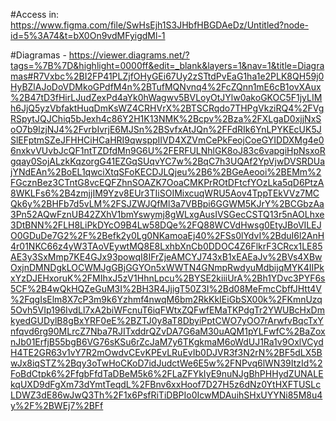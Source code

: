 #Access in: https://www.figma.com/file/SwHsEjh1S3JHbfHBGDAeDz/Untitled?node-id=5%3A74&t=bX0On9vdMFyigdMl-1 


#Diagramas - https://viewer.diagrams.net/?tags=%7B%7D&highlight=0000ff&edit=_blank&layers=1&nav=1&title=Diagramas#R7Vxbc%2BI2FP41PLZjfOHyGEi67Uy2zSTtdPvEaG1ha1e2PLK8QH59j0HyBZlAJoDoVDMkoGPdfM4n%2BTufMQNvnq4%2FcZQnn1mE6cB1ovXAux%2B47tD3fHirLJudZexPd4aYk0hWagwv5BVLoyOtJYlw0akoGKOC5F1jyLIMh6JjQ5yzVbfaktHuqDmKsWZ4CRHVrX%2BTSCRqdo7THPgVkziRQ4%2FVgRSpytJQJChiq5bJexh4c86Y2H1K13NMK%2Bcpv%2Bza%2FXLgaD0xjjNxSoO7b9lzjNJ4%2FvrbIvrjE6MJSn%2BSvfxAtJQn%2FFdRIk6YnLPYKEcUK5JSlEFptmSZeJFHHCiHCaHRI9qwsppIIVD4XZVmCePkFeojCoeGYIDDXMg4e06nxkvVUvbJcQF1ntTZDfdMn9G6U%2FERFULNhlGK8oJ83c6vapgiHpNsxoRgqay0SojALzkKqzorgG41EZGqSUqvYC7w%2BqC7h3UQAf2YpVjwDVSRDUajYNdEAn%2BoEL1qwciXtqSFoKECDJLQjeu%2B6%2BGeAeooi%2BEMm%2FGcznBez3CTntG8vcEQFZhnSOAZK7OoaCMKPrROtDFtcfYOzLka5qD6PtzA8WKLFs6%2B4zmjjIM9Yzv8EUr3TIiSOIMixcuqWRU5Aov4TppTEkVVz7MCQk6y%2BHFb7d5vLM%2FSJZWJQfMl3a7VBBpi6GGWM5KJrY%2BCGbzAa3Pn52AQwFznUB42ZXhV1bmYswymj8gWLxgAusIVSGecCSTQ13r5nAOLhxe3DtBNN%2FLH8LiPkDYcO9B4Lw58DQe%2FQ88WCVdHwsg0EtyJBoVILEJO0GDuDe7G2%2F%2Befk2y0Lg0NKamoaEj40%2FSs0lYdvI%2BduI6l2AnH4r01NKC66z4yW3TAoVEywtMQ8E8LxhbXnCb0DDOC4Z6FlkrF3CRcx1LE85AE3y3SxMmp7KE4GJx93powqI8IFrZjeAMCYJ743xB1xEAEaJv%2BVs4XBwOxjnDMNDgkLOCWMJgGBjGGYOn5xWWTN4GNmpRwdyuMdbijqMYK4IIPkxYzDJEHxoruK%2FMIhxJ5zV1HhnLpcu%2BYSE2kiiiUrA%2Bh1YDvc3PYF6s5CF%2B4wQkHQZeGuM3I%2BH3R4JjigT50Z3I%2Bd08MeFmcCbffJHtt4V%2FqgIsElm8X7cP3m9k6Yzhmf4nwqM6bm2RkKkIEiGbSX00k%2FKmnUzq5Ovh5VIp196IvdLl7xA2biWFcnuT6iqFWtxZQFwfEMaTKPdgTr2YWUBcHxDmkyedGUDylB8gBxYRF0eE%2BZTJ0y8aT8DbyiPptCWO7yOO7rArwfvBqcTxYnfqvd6rg90MLrcZ7Nba7RJITxddrQZvDA7G6aM30uAQM1pYLFwfC%2BaZoxnJb01ErfjB55bgB6VG76sKSu6rZcJaM7y6TKgkmaM6oWdUJ1Ra1v9OxlVCydH4TE2GR63v1vY7R2mOwdvCEvKPEvLRuEvIb0DJVR3f3N2rN%2BF5dLX5BwJx8iqSTZ%2Bqy3oTwHoCKoD7idJudctWe6E5w%2FNPvq6lWN39ItzId%2FoBdCtpk6%2FfgbFfdTaDBeM5k6%2FLaZFYkIyE9nuNJgBhPHHydZUNALEkqUXD9dFgXm73dYmtTeqdL%2FBnv6xxHoof7D27H5z6dNz0YtHXFTUSLcLDWZ3dE86wJwQ3Th%2F1x6PsfRiTiDBPIo0IcwMDAuihSHxUYYNi85M8u4y%2F%2BWEj7%2BFf 
